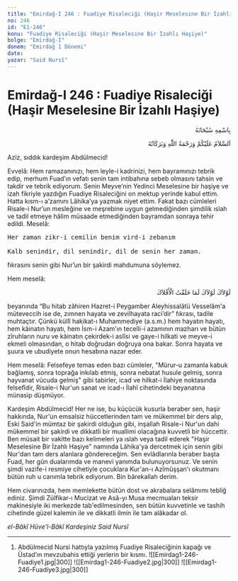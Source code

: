 ```yaml
---
title: "Emirdağ-I 246 : Fuadiye Risaleciği (Haşir Meselesine Bir İzahlı Haşiye)"
no: 246
id: "E1-246"
konu: "Fuadiye Risaleciği (Haşir Meselesine Bir İzahlı Haşiye)"
bolge: "Emirdağ-I"
donem: "Emirdağ 1 Dönemi"
date: 
yazar: "Said Nursî"
---
```


# Emirdağ-I 246 : Fuadiye Risaleciği (Haşir Meselesine Bir İzahlı Haşiye)

<p class="arabic" dir="rtl" title="Meal: “Her türlü noksan sıfatlardan yüce olan Allah’ın adıyla.”">بِاسْمِهِ سُبْحَانَهُ</p>

<p class="arabic" dir="rtl" title="Meal: “Allah’ın selâmı, rahmeti ve bereketleri, üzerinize olsun.”">اَلسَّلاَمُ عَلَيْكُمْ وَرَحْمَةُ اللّٰهِ وَبَرَكَاتُهُ</p>

Aziz, sıddık kardeşim Abdülmecid!

Evvelâ: Hem ramazanınızı, hem leyle-i kadrinizi, hem bayramınızı tebrik edip, merhum Fuad’ın vefatı senin tam intibahına sebeb olmasını tahsin ve takdir ve tebrik ediyorum. Senin Meyve’nin Yedinci Meselesine bir haşiye ve izah fikriyle yazdığın Fuadiye Risaleciğini on mektup yerinde kabul ettim. Hatta kısm-ı a’zamını Lâhika’ya yazmak niyet ettim. Fakat bazı cümleleri Risale-i Nur’un mesleğine ve meşrebine uygun gelmediğinden şimdilik ıslah ve tadil etmeye hâlim müsaade etmediğinden bayramdan sonraya tehir edildi. Meselâ:

<pre>
Her zaman zikr-i cemilin benim vird-i zebanım
 
Kalb senindir, dil senindir, dil de senin her zaman.
</pre>

fıkrasını senin gibi Nur’un bir şakirdi mahdumuna söylemez.

Hem meselâ:

<p class="arabic" dir="rtl" title="Meal: “Sen olmasaydın, sen olmasaydın âlemleri yaratmazdım.”">لَوْلاَكَ لَوْلاَكَ لَمَا خَلَقْتُ الْأَفْلاَكَ</p>beyanında “Bu hitab zâhiren Hazret-i Peygamber Aleyhissalâtü Vesselâm'a müteveccih ise de, zımnen hayata ve zevilhayata raci’dir” fıkrası, tadile muhtaçtır. Çünkü küllî hakikat-ı Muhammediye (a.s.m.) hem hayatın hayatı, hem kâinatın hayatı, hem İsm-i Azam'ın tecelli-i azamının mazharı ve bütün zîruhların nuru ve kâinatın çekirdek-i aslîsi ve gaye-i hilkati ve meyve-i ekmeli olmasından, o hitab doğrudan doğruya ona bakar. Sonra hayata ve şuura ve ubudiyete onun hesabına nazar eder.

Hem meselâ: Felsefeye temas eden bazı cümleler, "Mürur-u zamanla kabuk bağlamış, sonra toprağa inkılab etmiş, sonra nebatat husule gelmiş, sonra hayvanat vücuda gelmiş" gibi tabirler, icad ve hilkat-i İlahiye noktasında felsefîdir, Risale-i Nur'un sanat ve icad-ı İlahî cihetindeki beyanatına münasip düşmüyor.

Kardeşim Abdülmecid! Her ne ise, bu küçücük kusurla beraber sen, haşir hakkında, Nur'un emsalsiz hüccetlerinden tam ve mükemmel bir ders alıp, Eski Said'in mümtaz bir şakirdi olduğun gibi, inşallah Risale-i Nur'un dahi mükemmel bir şakirdi ve dikkatli bir muallimi olacağına kuvvetli bir hüccettir. Ben müsait bir vakitte bazı kelimeleri ya ıslah veya tadil ederek "Haşir Meselesine Bir İzahlı Haşiye" namında Lâhika'ya dercetmek için senin gibi Nur'dan tam ders alanlara göndereceğim. Sen evlâdlarınla beraber başta Fuad, her gün dualarımda ve manevi yanımda bulunuyorsunuz. Ve senin şimdi vazife-i resmiye cihetiyle çocuklara Kur'an-ı Azîmüşşan'ı okutmanı bütün ruh u canımla tebrik ediyorum. Bin bârekallah derim.

Hem civarınızda, hem memlekette bütün dost ve akrabalara selâmımı tebliğ ediniz. Şimdi Zülfikar-ı Mucizat ve Asâ-yı Musa mecmuaları teksir makinesiyle iki merkezde tab'edilmesinden, sen bütün kuvvetinle ve tashih cihetinde güzel kalemin ile ve dikkatli ilmin ile tam alâkadar ol.

*el-Bâkî Hüve’l-Bâkî*
*Kardeşiniz*
*Said Nursî*

***

1. Abdülmecid Nursi hattıyla yazılmış Fuadiye Risaleciğinin kapağı ve Üstad’ın mevzubahis ettiği yerlerin bir kısmı.
![[Emirdag1-246-Fuadiye1.jpg|300]]
![[Emirdag1-246-Fuadiye2.jpg|300]]
![[Emirdag1-246-Fuadiye3.jpg|300]]

